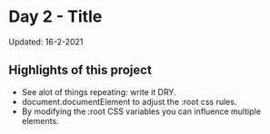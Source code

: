 # Day 2 - Title

Updated: 16-2-2021


## Highlights of this project
* See alot of things repeating: write it DRY.
* document.documentElement to adjust the :root css rules.
* By modifying the :root CSS variables you can influence multiple elements.